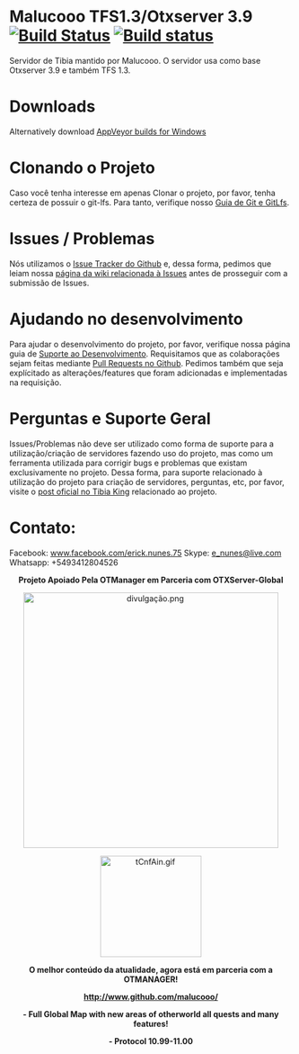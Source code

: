 # Malucooo TFS1.3/Otxserver 3.9 [![Build Status](https://travis-ci.org/malucooo/Otxserver-New.svg?branch=master)](https://travis-ci.org/malucooo/Otxserver-New) [![Build status](https://ci.appveyor.com/api/projects/status/8vp4es6y9df5d8tp?svg=true)](https://ci.appveyor.com/project/mattyx14/otxserver-new)

Servidor de Tibia mantido por Malucooo. O servidor usa como base Otxserver 3.9 e também TFS 1.3.

# Downloads
Alternatively download [AppVeyor builds for Windows](https://ci.appveyor.com/project/mattyx14/otxserver-new)

# Clonando o Projeto
Caso você tenha interesse em apenas Clonar o projeto, por favor, tenha certeza de possuir o git-lfs. Para tanto, verifique nosso [Guia de Git e GitLfs](https://github.com/malucooo/Otxserver-new/wiki/Git-e-Git-Lfs).

# Issues / Problemas
Nós utilizamos o [Issue Tracker do Github](https://github.com/malucooo/Otxserver-new/issues) e, dessa forma, pedimos que leiam nossa [página da wiki relacionada à Issues](https://github.com/malucooo/Otxserver-new/wiki/Issues) antes de prosseguir com a submissão de Issues.

# Ajudando no desenvolvimento
Para ajudar o desenvolvimento do projeto, por favor, verifique nossa página guia de [Suporte ao Desenvolvimento](https://github.com/malucooo/Otxserver-new/wiki/Desenvolvimento). Requisitamos que as colaborações sejam feitas mediante [Pull Requests no Github](https://github.com/malucooo/Otxserver-new/pulls). Pedimos também que seja explícitado as alterações/features que foram adicionadas e implementadas na requisição.

# Perguntas e Suporte Geral
Issues/Problemas não deve ser utilizado como forma de suporte para a utilização/criação de servidores fazendo uso do projeto, mas como um ferramenta utilizada para corrigir bugs e problemas que existam exclusivamente no projeto. Dessa forma, para suporte relacionado à utilização do projeto para criação de servidores, perguntas, etc, por favor, visite o [post oficial no Tibia King](http://www.tibiaking.com/forum/forums/topic/68411-otxserver-1097-1100-flash-globalfull-otherworld-hearth-of-destruction-quest-battlefield-last-man-standing-capture-the-flag-zoombie-event-war-anti-entrosa-by-malucooo/) relacionado ao projeto.

# Contato:
Facebook: www.facebook.com/erick.nunes.75
Skype: e_nunes@live.com
Whatsapp: +5493412804526

<p style="text-align:center;">
	<strong>Projeto Apoiado Pela OTManager em Parceria com OTXServer-Global</strong>
</p>

<p style="text-align:center;">
	<a href="http://otmanager.com.br/?utm_source=tibiaking&amp;utm_medium=banner-assinatura&amp;utm_term=otserv%2C%20tibia&amp;utm_content=banner-assinatura-parceria&amp;utm_campaign=parceria-malucooo" rel="external noopener noreferrer" target="_blank"><img alt="divulgação.png" class="ipsImage ipsImage_thumbnailed" data-fileid="17617" src="http://www.tibiaking.com/forum/uploads/monthly_2016_10/57f4a6b92c26f_divulgao.png.628330b09ff638461e9b2049aba17540.png" style="width:454px;height:auto;"></a>
</p>

<p style="text-align:center;">
	<a href="http://otmanager.com.br/?utm_source=tibiaking&amp;utm_medium=banner-assinatura&amp;utm_term=otserv%2C%20tibia&amp;utm_content=banner-assinatura-parceria&amp;utm_campaign=parceria-malucooo" rel="external noopener noreferrer" target="_blank"><img alt="tCnfAin.gif" class="ipsImage" src="http://i.imgur.com/tCnfAin.gif" style="width:180px;height:auto;"></a>
</p>

<p style="text-align:center;">
	<strong>O melhor conteúdo da atualidade, agora está em parceria com a OTMANAGER!</strong>
</p>

<p style="text-align:center;">
	<strong><a href="http://www.github.com/malucooo/" rel="external noopener noreferrer" target="_blank">http://www.github.com/malucooo/</a></strong>
</p>

<p style="text-align:center;">
	<strong>- Full Global Map with new areas of otherworld all quests and many features!</strong>
</p>

<p style="text-align:center;">
	<strong>- Protocol 10.99-11.00</strong>
</p>
